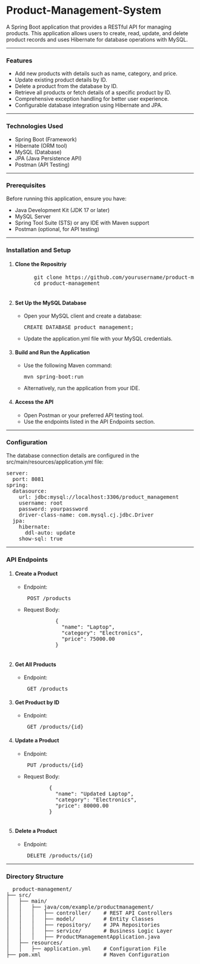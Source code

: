 # Product-Management-System
A Spring Boot application that provides a RESTful API for managing products. This application allows users to create, read, update, and delete product records and uses Hibernate for database operations with MySQL.
<hr>
<h3>Features</h3>
<ul>
  <li>Add new products with details such as name, category, and price.</li>
  <li>Update existing product details by ID.</li>
  <li>Delete a product from the database by ID.</li>
  <li>Retrieve all products or fetch details of a specific product by ID.</li>
  <li>Comprehensive exception handling for better user experience.</li>
  <li>Configurable database integration using Hibernate and JPA.</li>
</ul>
<hr>
<h3>Technologies Used</h3>
<ul>
  <li>Spring Boot (Framework)</li>
  <li>Hibernate (ORM tool)</li>
  <li>MySQL (Database)</li>
  <li>JPA (Java Persistence API)</li>
  <li>Postman (API Testing)</li>
</ul>
<hr>
<h3>Prerequisites</h3>
Before running this application, ensure you have:
<ul>
  <li>Java Development Kit (JDK 17 or later)</li>
  <li>MySQL Server</li>
  <li>Spring Tool Suite (STS) or any IDE with Maven support</li>
  <li>Postman (optional, for API testing)</li>
</ul>
<hr>
<h3>Installation and Setup</h3>
<ol>
  <li>
    <h4>Clone the Repositriy</h4></li>
    <pre>
      git clone https://github.com/yourusername/product-management.git
      cd product-management
    </pre>
  <li>
    <h4>Set Up the MySQL Database</h4>
    <ul>
      <li>Open your MySQL client and create a database:</li>
          <pre>CREATE DATABASE product_management;</pre>
      <li>Update the application.yml file with your MySQL credentials.</li>
    </ul>
  </li>
  <li>
    <h4>Build and Run the Application</h4>
     <ul>
      <li>Use the following Maven command:</li>
          <pre>mvn spring-boot:run</pre>
      <li>Alternatively, run the application from your IDE.</li>
    </ul>
  </li>
    <li>
    <h4>Access the API</h4>
     <ul>
      <li>Open Postman or your preferred API testing tool.</li>
      <li>Use the endpoints listed in the API Endpoints section.</li>
    </ul>
  </li>
</ol>
<hr>
<h3>Configuration</h3>
<p>
The database connection details are configured in the     src/main/resources/application.yml file:
</p>
<pre>
server:
  port: 8081
spring:
  datasource:
    url: jdbc:mysql://localhost:3306/product_management
    username: root
    password: yourpassword
    driver-class-name: com.mysql.cj.jdbc.Driver
  jpa:
    hibernate:
      ddl-auto: update
    show-sql: true
</pre>
<hr>
<h3>API Endpoints</h3>
<ol>
  <li>
    <h4>Create a Product</h4>
    <ul>
      <li>Endpoint:<pre> POST /products</pre></li>
      <li>Request Body:
        <pre>
          {
            "name": "Laptop",
            "category": "Electronics",
            "price": 75000.00
          }
        </pre>
      </li>
    </ul>
  </li>
  <li>
    <h4>Get All Products</h4>
    <ul>
      <li>Endpoint:<pre> GET /products</pre></li>
    </ul>
  </li>
  <li>
    <h4>Get Product by ID</h4>
    <ul>
      <li>Endpoint:<pre> GET /products/{id}</pre></li>
    </ul>
  </li>
  <li>
    <h4>Update a Product</h4>
    <ul>
      <li>Endpoint:<pre> PUT /products/{id}</pre></li>
      <li>Request Body:
      <pre>
        {
          "name": "Updated Laptop",
          "category": "Electronics",
          "price": 80000.00
        }
      </pre>
      </li>
    </ul>
  </li>
  <li>
    <h4>Delete a Product</h4>
    <ul>
      <li>Endpoint:<pre> DELETE /products/{id}</pre></li>
    </ul>
  </li>
</ol>
<hr>
<h3>Directory Structure</h3>
<pre>
  product-management/
├── src/
│   ├── main/
│   │   ├── java/com/example/productmanagement/
│   │   │   ├── controller/    # REST API Controllers
│   │   │   ├── model/         # Entity Classes
│   │   │   ├── repository/    # JPA Repositories
│   │   │   ├── service/       # Business Logic Layer
│   │   │   ├── ProductManagementApplication.java
│   ├── resources/
│   │   ├── application.yml    # Configuration File
├── pom.xml                    # Maven Configuration

</pre>


